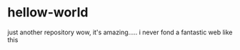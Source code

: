 # hellow-world
just another repository
wow, it's amazing.....
i never fond a fantastic web like this
